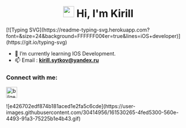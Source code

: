 <h1 align="center"><img src="https://user-images.githubusercontent.com/30414956/161528453-4883812b-9653-4dea-82ce-d861bbf28d26.gif" width="30" />   Hi, I'm Kirill</h1>
[![Typing SVG](https://readme-typing-svg.herokuapp.com?font=&size=24&background=FFFFFF00&center=true&lines=iOS+developer)](https://git.io/typing-svg)

- 🌱 I’m currently learning IOS Development.
- 📫 Email :  **kirill.sytkov@yandex.ru**

<h3 align="left">Connect with me:</h3>
<p style="text-align:left">
<a href="https://www.linkedin.com/in/kirill-sytkov-253590233/" target="blank"><img align="center" src="https://velanovascular.com/wp-content/uploads/2020/06/LinkedIn.png" alt="bilgecakar" height="30" width="30" /></a>
</p>
![e426702edf874b181aced1e2fa5c6cde](https://user-images.githubusercontent.com/30414956/161530265-4fed5300-560e-4493-91a3-75225b1e4b43.gif)

